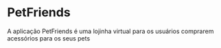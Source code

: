 # PetFriends
A aplicação PetFriends é uma lojinha virtual para os usuários comprarem acessórios para os seus pets
